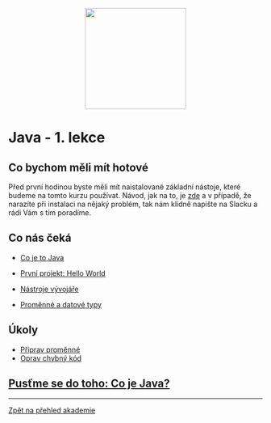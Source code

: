 <p align="center">
  <img src="https://engeto.cz/wp-content/uploads/2019/01/engeto-square.png" width="200" height="200">
</p>

# Java - 1. lekce

## Co bychom měli mít hotové

Před první hodinou byste měli mít naistalované základní nástoje, které budeme na tomto kurzu používat. Návod, jak na to, je [zde](https://github.com/ENGETO-Java-Akademie-2021-07-12/intro/blob/main/priprava.md) a v&nbsp;případě, že narazíte při instalaci na nějaký problém, tak nám klidně napište na Slacku a rádi Vám s&nbsp;tím poradíme.

## Co nás čeká

 - [Co je to Java](java-a-jdk.md)
 
  - [První projekt: Hello World](prvni-projekt.md)
 
 - [Nástroje vývojáře](nastroje.md)
 
 - [Proměnné a&nbsp;datové typy](promenne-a-datove-typy.md)
 

## Úkoly

 - [Připrav proměnné](ukoly.md)
 - [Oprav chybný kód](ukoly01-oprav-kod/README.md)

## [Pusťme se do toho: Co je Java?](java-a-jdk.md)


---

[Zpět na přehled akademie](https://github.com/ENGETO-Java-Akademie-2021-07-12/intro)